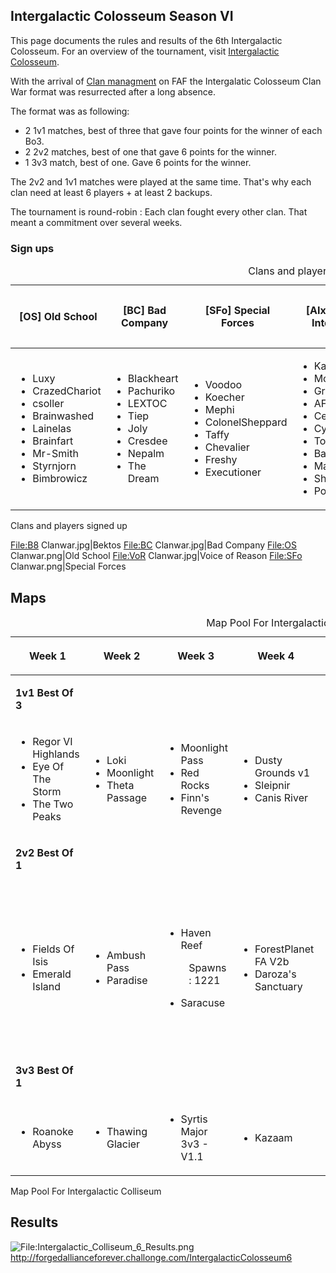 ## Intergalactic Colosseum Season VI

This page documents the rules and results of the 6th Intergalactic
Colosseum. For an overview of the tournament, visit [Intergalactic
Colosseum](Intergalactic_Colosseum "wikilink").

With the arrival of [Clan managment](Clans "wikilink") on FAF the
Intergalatic Colosseum Clan War format was resurrected after a long
absence.

The format was as following:

-   2 1v1 matches, best of three that gave four points for the winner of
    each Bo3.
-   2 2v2 matches, best of one that gave 6 points for the winner.
-   1 3v3 match, best of one. Gave 6 points for the winner.

The 2v2 and 1v1 matches were played at the same time. That's why each
clan need at least 6 players + at least 2 backups.

The tournament is round-robin : Each clan fought every other clan. That
meant a commitment over several weeks.

### Sign ups

<table>
<caption>Clans and players signed up</caption>
<thead>
<tr class="header">
<th><p>[OS] Old School</p></th>
<th><p>[BC] Bad Company</p></th>
<th><p>[SFo] Special Forces</p></th>
<th><p>[AIx] Artificial Intelligence</p></th>
<th><p>[BFA] Belgian French Alliance</p></th>
<th><p>[VoR] Voice of Reason</p></th>
<th><p>[B8] Bektos</p></th>
</tr>
</thead>
<tbody>
<tr class="odd">
<td><ul>
<li>Luxy</li>
<li>CrazedChariot</li>
<li>csoller</li>
<li>Brainwashed</li>
<li>Lainelas</li>
<li>Brainfart</li>
<li>Mr-Smith</li>
<li>Styrnjorn</li>
<li>Bimbrowicz</li>
</ul></td>
<td><ul>
<li>Blackheart</li>
<li>Pachuriko</li>
<li>LEXTOC</li>
<li>Tiep</li>
<li>Joly</li>
<li>Cresdee</li>
<li>Nepalm</li>
<li>The Dream</li>
</ul></td>
<td><ul>
<li>Voodoo</li>
<li>Koecher</li>
<li>Mephi</li>
<li>ColonelSheppard</li>
<li>Taffy</li>
<li>Chevalier</li>
<li>Freshy</li>
<li>Executioner</li>
</ul></td>
<td><ul>
<li>Kalvirox</li>
<li>Morax</li>
<li>Grasz</li>
<li>AFK</li>
<li>Ceneraii</li>
<li>Cyko</li>
<li>TotalChewie</li>
<li>Basileus</li>
<li>Man_of_Action</li>
<li>Sheeo</li>
<li>Pocket_Merlin</li>
</ul></td>
<td><ul>
<li>Googui</li>
<li>Poch</li>
<li>Pietros</li>
<li>Croustiiibat</li>
<li>Jackherer</li>
<li>Clinch</li>
<li>relaxwar</li>
<li>Momo-Uchiha</li>
</ul></td>
<td><ul>
<li>Gorton</li>
<li>Keyser</li>
<li>TA4Life</li>
<li>Adjuton</li>
<li>Vee</li>
<li>Aulex</li>
<li>Vor_Tex</li>
<li>Orb</li>
<li>Sovietpride</li>
<li>Madstork</li>
</ul></td>
<td><ul>
<li>speed2</li>
<li>Tokyto</li>
<li>Ithilis</li>
<li>jmd3au1</li>
<li>hepko</li>
<li>Juraj</li>
<li>Raghar</li>
</ul></td>
</tr>
</tbody>
</table>

Clans and players signed up

<File:B8> Clanwar.jpg\|Bektos <File:BC> Clanwar.jpg\|Bad Company
<File:OS> Clanwar.png\|Old School <File:VoR> Clanwar.jpg\|Voice of
Reason <File:SFo> Clanwar.png\|Special Forces

## Maps

<table>
<caption>Map Pool For Intergalactic Colliseum</caption>
<thead>
<tr class="header">
<th><p>Week 1</p></th>
<th><p>Week 2</p></th>
<th><p>Week 3</p></th>
<th><p>Week 4</p></th>
<th><p>Week 5</p></th>
<th><p>Week 6</p></th>
<th><p>Week 7</p></th>
</tr>
</thead>
<tbody>
<tr class="odd">
<td><p><strong>1v1 Best Of 3</strong></p></td>
<td></td>
<td></td>
<td></td>
<td></td>
<td></td>
<td></td>
</tr>
<tr class="even">
<td><ul>
<li>Regor VI Highlands</li>
<li>Eye Of The Storm</li>
<li>The Two Peaks</li>
</ul></td>
<td><ul>
<li>Loki</li>
<li>Moonlight</li>
<li>Theta Passage</li>
</ul></td>
<td><ul>
<li>Moonlight Pass</li>
<li>Red Rocks</li>
<li>Finn's Revenge</li>
</ul></td>
<td><ul>
<li>Dusty Grounds v1</li>
<li>Sleipnir</li>
<li>Canis River</li>
</ul></td>
<td><ul>
<li>Crag Dunes</li>
<li>Open Palms</li>
<li>Williamson's Bridge</li>
</ul></td>
<td><ul>
<li>Crimson Feud</li>
<li>Open Waters</li>
<li>Four Leaf Clover</li>
</ul></td>
<td><ul>
<li>Cobalt Valley</li>
<li>Dark Side</li>
<li>Jungle Valley v4</li>
</ul></td>
</tr>
<tr class="odd">
<td><p><strong>2v2 Best Of 1</strong></p></td>
<td></td>
<td></td>
<td></td>
<td></td>
<td></td>
<td></td>
</tr>
<tr class="even">
<td><ul>
<li>Fields Of Isis</li>
<li>Emerald Island</li>
</ul></td>
<td><ul>
<li>Ambush Pass</li>
<li>Paradise</li>
</ul></td>
<td><ul>
<li>Haven Reef</li>
</ul>
<dl>
<dt></dt>
<dd>Spawns : 1221
</dd>
</dl>
<ul>
<li>Saracuse</li>
</ul></td>
<td><ul>
<li>ForestPlanet FA V2b</li>
<li>Daroza's Sanctuary</li>
</ul></td>
<td><ul>
<li>Vya-3 Protectorate</li>
<li>Artic Refuge</li>
</ul></td>
<td><ul>
<li>Seraphim Glaciers</li>
</ul>
<dl>
<dt></dt>
<dd>2 players on the same island, diagonal spawns
</dd>
</dl>
<ul>
<li>Strip Mine</li>
</ul></td>
<td><ul>
<li>Forbidden Pass v4</li>
<li>TAG_Craftious Maximus</li>
</ul>
<dl>
<dt></dt>
<dd>Middle spot on each side empty
</dd>
</dl></td>
</tr>
<tr class="odd">
<td><p><strong>3v3 Best Of 1</strong></p></td>
<td></td>
<td></td>
<td></td>
<td></td>
<td></td>
<td></td>
</tr>
<tr class="even">
<td><ul>
<li>Roanoke Abyss</li>
</ul></td>
<td><ul>
<li>Thawing Glacier</li>
</ul></td>
<td><ul>
<li>Syrtis Major 3v3 - V1.1</li>
</ul></td>
<td><ul>
<li>Kazaam</li>
</ul></td>
<td><ul>
<li>Spine of Zeus</li>
</ul></td>
<td><ul>
<li>Sedong's Clutch</li>
</ul></td>
<td><ul>
<li>Desert Planet II XL</li>
</ul></td>
</tr>
</tbody>
</table>

Map Pool For Intergalactic Colliseum

## Results

![<File:Intergalactic_Colliseum_6_Results.png>](Intergalactic_Colliseum_6_Results.png "fig:File:Intergalactic_Colliseum_6_Results.png")
<http://forgedallianceforever.challonge.com/IntergalacticColosseum6>
